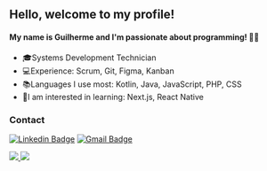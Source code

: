## Hello, welcome to my profile!

#### My name is Guilherme and I'm passionate about programming! 👨‍💻


- 🎓Systems Development Technician
- 💻Experience: Scrum, Git, Figma, Kanban
- 📚Languages I use most: Kotlin, Java, JavaScript, PHP, CSS
- 🎯I am interested in learning: Next.js, React Native


### Contact

[![Linkedin Badge](https://img.shields.io/badge/-LinkedIn-blue?style=flat-square&logo=Linkedin&logoColor=white&link=https://www.linkedin.com/in/guilherme-cardoso-ferreria-8280111b1/)](https://www.linkedin.com/in/guilherme-cardoso-ferreria-8280111b1/) [![Gmail Badge](https://img.shields.io/badge/-Gmail-c14438?style=flat-square&logo=Gmail&logoColor=white&link=mailtocardosof.gui@gmail.com)](mailto:cardosof.gui@gmail.com)  

<a href="https://github.com/CardosofGui?tab=repositories">
  <img src="https://github-readme-stats.vercel.app/api/top-langs/?username=CardosofGui&theme=light&hide_langs_below=1"/>
</a>

<a href="https://github.com/CardosofGui">
  <img src="https://github-readme-stats.vercel.app/api?username=CardosofGui&show_icons=true&theme=light&line_height=27"/>
</a>



